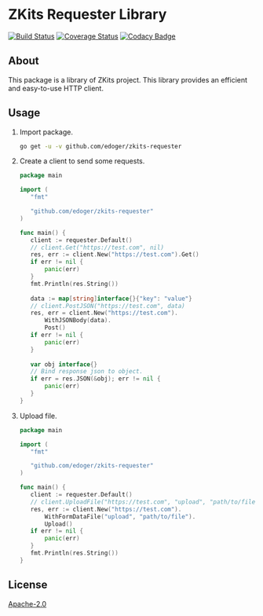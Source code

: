 # ZKits Requester Library #

[![Build Status](https://travis-ci.org/edoger/zkits-requester.svg?branch=master)](https://travis-ci.org/edoger/zkits-requester)
[![Coverage Status](https://coveralls.io/repos/github/edoger/zkits-requester/badge.svg?branch=master)](https://coveralls.io/github/edoger/zkits-requester?branch=master)
[![Codacy Badge](https://app.codacy.com/project/badge/Grade/8da10a218dbe4700bcbb409718538fab)](https://www.codacy.com/gh/edoger/zkits-requester/dashboard?utm_source=github.com&amp;utm_medium=referral&amp;utm_content=edoger/zkits-requester&amp;utm_campaign=Badge_Grade)

## About ##

This package is a library of ZKits project. 
This library provides an efficient and easy-to-use HTTP client.

## Usage ##

 1. Import package.
 
    ```sh
    go get -u -v github.com/edoger/zkits-requester
    ```

 2. Create a client to send some requests.

    ```go
    package main
    
    import (
       "fmt"
    
       "github.com/edoger/zkits-requester"
    )
    
    func main() {
       client := requester.Default()
       // client.Get("https://test.com", nil)
       res, err := client.New("https://test.com").Get()
       if err != nil {
           panic(err)
       }
       fmt.Println(res.String())
       
       data := map[string]interface{}{"key": "value"}
       // client.PostJSON("https://test.com", data)
       res, err = client.New("https://test.com").
           WithJSONBody(data).
           Post()
       if err != nil {
           panic(err)
       }
       
       var obj interface{}
       // Bind response json to object.
       if err = res.JSON(&obj); err != nil {
           panic(err)
       }
    }
    ```

 3. Upload file.

    ```go
    package main
    
    import (
       "fmt"
    
       "github.com/edoger/zkits-requester"
    )
    
    func main() {
       client := requester.Default()
       // client.UploadFile("https://test.com", "upload", "path/to/file")
       res, err := client.New("https://test.com").
           WithFormDataFile("upload", "path/to/file").
           Upload()
       if err != nil {
           panic(err)
       }
       fmt.Println(res.String())
    }
    ```

## License ##

[Apache-2.0](http://www.apache.org/licenses/LICENSE-2.0)
